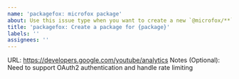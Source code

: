 ```yaml
---
name: 'packagefox: microfox package'
about: Use this issue type when you want to create a new `@microfox/**` package.
title: 'packagefox: Create a package for {package}'
labels: ''
assignees: ''
---
```


URL: https://developers.google.com/youtube/analytics
Notes (Optional): Need to support OAuth2 authentication and handle rate limiting
